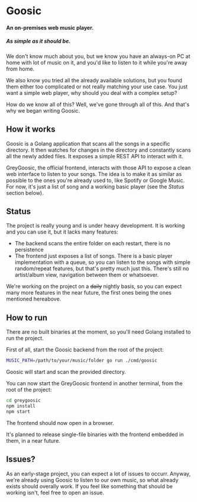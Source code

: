 # Goosic
#### An on-premises web music player.
##### As simple as it should be.

We don't know much about you, but we know you have an always-on PC at home with lot of music on it,
and you'd like to listen to it while you're away from home.

We also know you tried all the already available solutions, but you found them either too complicated
or not really matching your use case. You just want a simple web player, why should you deal with a
complex setup?

How do we know all of this? Well, we've gone through all of this. And that's why we began writing Goosic.

## How it works
Goosic is a Golang application that scans all the songs in a specific directory. It then watches for
changes in the directory and constantly scans all the newly added files. It exposes a simple REST API 
to interact with it.

GreyGoosic, the official frontend, interacts with those API to expose a clean web interface to listen
to your songs. The idea is to make it as similar as possible to the ones you're already used to, like
Spotify or Google Music. For now, it's just a list of song and a working basic player (see the
_Status_ section below).

## Status
The project is really young and is under heavy development. It is working and you can use it, but it
lacks many features:
- The backend scans the entire folder on each restart, there is no persistence
- The frontend just exposes a list of songs. There is a basic player implementation with a queue, so
you can listen to the songs with simple random/repeat features, but that's pretty much just this.
There's still no artist/album view, navigation between them or whatsoever.

We're working on the project on a ~~daily~~ nightly basis, so you can expect many more features in
the near future, the first ones being the ones mentioned hereabove.

## How to run
There are no built binaries at the moment, so you'll need Golang installed to run the project.

First of all, start the Goosic backend from the root of the project:

```sh
MUSIC_PATH=/path/to/your/music/folder go run ./cmd/goosic
```

Goosic will start and scan the provided directory.

You can now start the GreyGoosic frontend in another terminal, from the root of the project:
```sh
cd greygoosic
npm install
npm start
```

The frontend should now open in a browser.

It's planned to release single-file binaries with the frontend embedded in them, in a near future.

## Issues?
As an early-stage project, you can expect a lot of issues to occurr. Anyway, we're already using
Goosic to listen to our own music, so what already exists should overally work. If you feel like
something that should be working isn't, feel free to open an issue.
